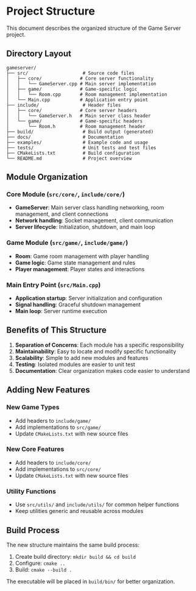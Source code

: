 # Project Structure

This document describes the organized structure of the Game Server project.

## Directory Layout

```
gameserver/
├── src/                    # Source code files
│   ├── core/              # Core server functionality
│   │   └── GameServer.cpp # Main server implementation
│   ├── game/              # Game-specific logic
│   │   └── Room.cpp       # Room management implementation
│   └── Main.cpp           # Application entry point
├── include/                # Header files
│   ├── core/              # Core server headers
│   │   └── GameServer.h   # Main server class header
│   └── game/              # Game-specific headers
│       └── Room.h         # Room management header
├── build/                  # Build output (generated)
├── docs/                   # Documentation
├── examples/               # Example code and usage
├── tests/                  # Unit tests and test files
├── CMakeLists.txt          # Build configuration
└── README.md               # Project overview
```

## Module Organization

### Core Module (`src/core/`, `include/core/`)
- **GameServer**: Main server class handling networking, room management, and client connections
- **Network handling**: Socket management, client communication
- **Server lifecycle**: Initialization, shutdown, and main loop

### Game Module (`src/game/`, `include/game/`)
- **Room**: Game room management with player handling
- **Game logic**: Game state management and rules
- **Player management**: Player states and interactions

### Main Entry Point (`src/Main.cpp`)
- **Application startup**: Server initialization and configuration
- **Signal handling**: Graceful shutdown management
- **Main loop**: Server runtime execution

## Benefits of This Structure

1. **Separation of Concerns**: Each module has a specific responsibility
2. **Maintainability**: Easy to locate and modify specific functionality
3. **Scalability**: Simple to add new modules and features
4. **Testing**: Isolated modules are easier to unit test
5. **Documentation**: Clear organization makes code easier to understand

## Adding New Features

### New Game Types
- Add headers to `include/game/`
- Add implementations to `src/game/`
- Update `CMakeLists.txt` with new source files

### New Core Features
- Add headers to `include/core/`
- Add implementations to `src/core/`
- Update `CMakeLists.txt` with new source files

### Utility Functions
- Use `src/utils/` and `include/utils/` for common helper functions
- Keep utilities generic and reusable across modules

## Build Process

The new structure maintains the same build process:
1. Create build directory: `mkdir build && cd build`
2. Configure: `cmake ..`
3. Build: `cmake --build .`

The executable will be placed in `build/bin/` for better organization.
